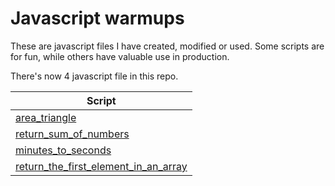 # Javascript warmups

These are javascript files I have created, modified or used. Some scripts are for fun, while others have valuable use in production.

There's now 4 javascript file in this repo.

| Script  |
| ------------- |
|<a href="./edabit/area_triangle.js">area_triangle</a>|
|<a href="./edabit/return_sum_of_numbers.js">return_sum_of_numbers</a>|
|<a href="./edabit/minutes_to_seconds.js">minutes_to_seconds</a>|
|<a href="./edabit/return_the_first_element_in_an_array.js">return_the_first_element_in_an_array</a>|